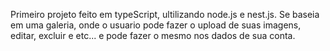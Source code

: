 Primeiro projeto feito em typeScript, ultilizando node.js e nest.js. Se baseia em uma galeria, onde o usuario pode fazer o upload de suas imagens, editar, excluir e etc...  e pode fazer o mesmo nos dados de sua conta.
